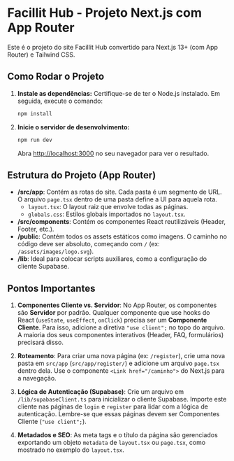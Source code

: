 # Facillit Hub - Projeto Next.js com App Router

Este é o projeto do site Facillit Hub convertido para Next.js 13+ (com App Router) e Tailwind CSS.

## Como Rodar o Projeto

1.  **Instale as dependências:**
    Certifique-se de ter o Node.js instalado. Em seguida, execute o comando:
    ```bash
    npm install
    ```

2.  **Inicie o servidor de desenvolvimento:**
    ```bash
    npm run dev
    ```
    Abra [http://localhost:3000](http://localhost:3000) no seu navegador para ver o resultado.

## Estrutura do Projeto (App Router)

-   **/src/app**: Contém as rotas do site. Cada pasta é um segmento de URL. O arquivo `page.tsx` dentro de uma pasta define a UI para aquela rota.
    -   `layout.tsx`: O layout raiz que envolve todas as páginas.
    -   `globals.css`: Estilos globais importados no `layout.tsx`.
-   **/src/components**: Contém os componentes React reutilizáveis (Header, Footer, etc.).
-   **/public**: Contém todos os assets estáticos como imagens. O caminho no código deve ser absoluto, começando com `/` (ex: `/assets/images/logo.svg`).
-   **/lib**: Ideal para colocar scripts auxiliares, como a configuração do cliente Supabase.

## Pontos Importantes

1.  **Componentes Cliente vs. Servidor**: No App Router, os componentes são **Servidor** por padrão. Qualquer componente que use hooks do React (`useState`, `useEffect`, `onClick`) precisa ser um **Componente Cliente**. Para isso, adicione a diretiva `"use client";` no topo do arquivo. A maioria dos seus componentes interativos (Header, FAQ, formulários) precisará disso.

2.  **Roteamento**: Para criar uma nova página (ex: `/register`), crie uma nova pasta em `src/app` (`src/app/register/`) e adicione um arquivo `page.tsx` dentro dela. Use o componente `<Link href="/caminho">` do Next.js para a navegação.

3.  **Lógica de Autenticação (Supabase)**: Crie um arquivo em `/lib/supabaseClient.ts` para inicializar o cliente Supabase. Importe este cliente nas páginas de `login` e `register` para lidar com a lógica de autenticação. Lembre-se que essas páginas devem ser Componentes Cliente (`"use client";`).

4.  **Metadados e SEO**: As meta tags e o título da página são gerenciados exportando um objeto `metadata` de `layout.tsx` ou `page.tsx`, como mostrado no exemplo do `layout.tsx`.